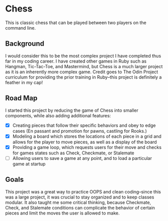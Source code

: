 # Chess 
This is classic chess that can be played between two players on the command line.

## Background
I would consider this to be the most complex project I have completed thus far in my coding career. I have created other games in Ruby such as Hangman, Tic-Tac-Toe, and Mastermind, but Chess is a much larger project as it is an inherently more complex game. Credit goes to The Odin Project curriculum for providing the prior training in Ruby–this project is definitely a feather in my cap!

## Road Map
I started this project by reducing the game of Chess into smaller components, while also adding additional features:
- [x] Creating pieces that follow their specific behaviors and obey to edge cases (En passant and promotion for pawns, castling for Rooks.)
- [x] Modeling a board which stores the locations of each piece in a grid and allows for the player to move pieces, as well as a display of the board
- [x] Providing a game loop, which requests users for their move and checks for games states such as Check, Checkmate, or Stalemate
- [ ] Allowing users to save a game at any point, and to load a particular game at startup

## Goals
This project was a great way to practice OOPS and clean coding–since this was a large project, it was crucial to stay organized and to keep classes modular. It also taught me some critical thinking, because Checkmate, Check, and Stalemate conditions can complicate the behavior of certain pieces and limit the moves the user is allowed to make.
